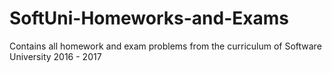 # SoftUni-Homeworks-and-Exams
Contains all homework and exam problems from the curriculum of Software University 2016 - 2017

